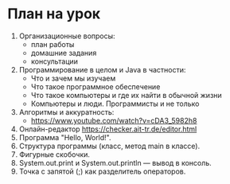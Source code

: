 # План на урок
1. Организационные вопросы:
   - план работы
   - домашние задания
   - консультации
1. Программирование в целом и Java в частности:
   - Что и зачем мы изучаем
   - Что такое программное обеспечение
   - Что такое компьютеры и где их найти в обычной жизни
   - Компьютеры и люди. Программисты и не только
1. Алгоритмы и аккуратность:
   - https://www.youtube.com/watch?v=cDA3_5982h8
1. Онлайн-редактор https://checker.ait-tr.de/editor.html
1. Программа "Hello, World!".
1. Структура программы (класс, метод main в классе).
1. Фигурные скобочки.
1. System.out.print и System.out.println — вывод в консоль.
1. Точка с запятой (;) как разделитель операторов.
